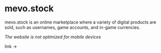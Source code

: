 # mevo.stock
mevo.stock is an online marketplace where a variety of digital products are sold, such as usernames, game accounts, and in-game currencies.

_The website is not optimized for mobile devices_

link -> 
